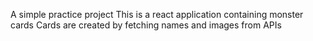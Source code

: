A simple practice project
This is a react application containing monster cards 
Cards are created by fetching names and images from APIs